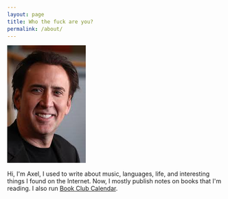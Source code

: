 ```yaml
---
layout: page
title: Who the fuck are you?
permalink: /about/
---
```


![Axel C.](/assets/onetruegod.jpeg)

Hi, I'm Axel, I used to write about music, languages, life, and interesting things I found on the Internet. Now, I mostly publish notes on books that I'm reading. I also run <a href="https://bookclubcalendar.com">Book Club Calendar</a>.
